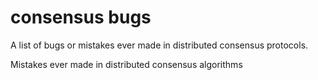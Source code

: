 # consensus bugs

A list of bugs or mistakes ever made in distributed consensus protocols.



Mistakes ever made in distributed consensus algorithms

